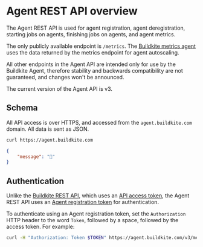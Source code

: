 # Agent REST API overview

The Agent REST API is used for agent registration, agent deregistration, starting jobs on agents, finishing jobs on agents, and agent metrics.

The only publicly available endpoint is `/metrics`. The [Buildkite metrics agent](https://github.com/buildkite/buildkite-agent-metrics) uses the data returned by the metrics endpoint for agent autoscaling.

All other endpoints in the Agent API are intended only for use by the Buildkite Agent, therefore stability and backwards compatibility are not guaranteed, and changes won't be announced.

The current version of the Agent API is v3.

## Schema

All API access is over HTTPS, and accessed from the `agent.buildkite.com` domain. All data is sent as JSON.

```bash
curl https://agent.buildkite.com
```

```json
{
    "message": "👋"
}
```

## Authentication

Unlike the [Buildkite REST API](/docs/apis/rest-api), which uses an [API access token](/docs/apis/rest-api#authentication), the Agent REST API uses an [Agent registration token](/docs/agent/v3/tokens) for authentication.

To authenticate using an Agent registration token, set the `Authorization` HTTP header to the word `Token`, followed by a space, followed by the access token. For example:

```bash
curl -H "Authorization: Token $TOKEN" https://agent.buildkite.com/v3/metrics
```
